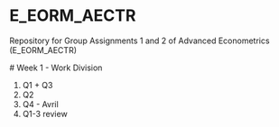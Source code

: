 # E_EORM_AECTR
Repository for Group Assignments 1 and 2 of Advanced Econometrics (E_EORM_AECTR)

# Week 1 - Work Division
1. Q1 + Q3 
2. Q2 
3. Q4 - Avril
4. Q1-3 review
